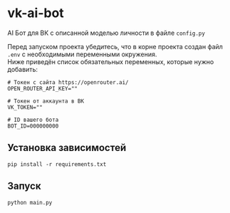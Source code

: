 # vk-ai-bot

AI Бот для ВК с описанной моделью личности в файле `config.py`

Перед запуском проекта убедитесь, что в корне проекта создан файл `.env` с необходимыми переменными окружения.  
Ниже приведён список обязательных переменных, которые нужно добавить:

```
# Токен с сайта https://openrouter.ai/
OPEN_ROUTER_API_KEY=""

# Токен от аккаунта в ВК
VK_TOKEN=""

# ID вашего бота
BOT_ID=000000000
```

## Установка зависимостей

```
pip install -r requirements.txt
```

## Запуск

```
python main.py
```
